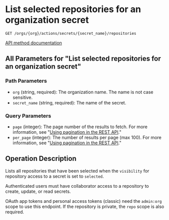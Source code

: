 # List selected repositories for an organization secret

`GET /orgs/{org}/actions/secrets/{secret_name}/repositories`

[API method documentation](https://docs.github.com/rest/actions/secrets#list-selected-repositories-for-an-organization-secret)

## All Parameters for "List selected repositories for an organization secret"

### Path Parameters

- `org` (string, required): The organization name. The name is not case sensitive.
- `secret_name` (string, required): The name of the secret.
### Query Parameters

- `page` (integer): The page number of the results to fetch. For more information, see "[Using pagination in the REST API](https://docs.github.com/rest/using-the-rest-api/using-pagination-in-the-rest-api)."
- `per_page` (integer): The number of results per page (max 100). For more information, see "[Using pagination in the REST API](https://docs.github.com/rest/using-the-rest-api/using-pagination-in-the-rest-api)."

## Operation Description

Lists all repositories that have been selected when the `visibility`
for repository access to a secret is set to `selected`.

Authenticated users must have collaborator access to a repository to create, update, or read secrets.

OAuth app tokens and personal access tokens (classic) need the `admin:org` scope to use this endpoint. If the repository is private, the `repo` scope is also required.
